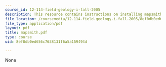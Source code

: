 ```yaml
---
course_id: 12-114-field-geology-i-fall-2005
description: This resource contains instructions on installing mapsmith.
file_location: /coursemedia/12-114-field-geology-i-fall-2005/8ef0db0ed656c7638131f6a5a159494d_mapsmith.pdf
file_type: application/pdf
layout: pdf
title: mapsmith.pdf
type: course
uid: 8ef0db0ed656c7638131f6a5a159494d

---
```

None